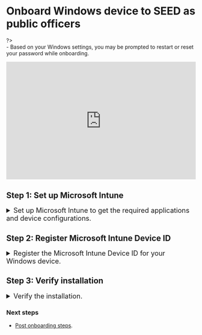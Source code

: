 # Onboard Windows device to SEED as public officers

?> <br>- Based on your Windows settings, you may be prompted to restart or reset your password while onboarding.

<!--
<ifigure>
<iframe title="YouTubeVideoPlayer" src="https://www.youtube.com/embed/Cvb7lppxFqs" height="580" width="1000" frameborder="0" allow="accelerometer; autoplay; encrypted-media; gyroscope; picture-in-picture" allowfullscreen></iframe>
</ifigure>
-->

<div style="position:relative;padding-bottom:56.25%;padding-top:30px;height:0;overflow:hidden;">
<iframe style="position:absolute;top:0;left:0;width:100%;height:100%;" src="https://www.youtube.com/embed/Cvb7lppxFqs" title="YouTube video player" frameborder="0" allow="accelerometer; autoplay; clipboard-write; encrypted-media; gyroscope; picture-in-picture; web-share" allowfullscreen="true"></iframe>
</div>


## Step 1: Set up Microsoft Intune 

<details>
  <summary style="font-size:18px"> Set up Microsoft Intune to get the required applications and device configurations.</summary><br>

1. Click **Start** icon on the taskbar.

2. Go to **Settings** > **Accounts** > **Access work or school** and click **Connect** to add your WOG account.

![access-work-or-school](../images/onboarding-instructions-for-windows/access-work-or-school.png)

3. Authorise your WOG account by entering the verification code displayed for your SG Govt M365 profile on the authenticator app before approving your TechPass login.

![log-in-to-gcc](../images/onboarding-for-macos/log-in-to-gcc.png)

Your account is added and listed as a connection. This account has **Info** and **Disconnect** options as shown below. 

![info-disconnect](../images/onboarding-instructions-for-windows/info-disconnect.png)

4. Select the **Info** option and verify that a similar result to the following is displayed.

![managed-by-sg-govt-m365](../images/onboarding-instructions-for-windows/managed-by-sg-govt-m365.png)


</details>

## Step 2: Register Microsoft Intune Device ID

<details>
  <summary style="font-size:18px">Register the Microsoft Intune Device ID for your Windows device.</summary>

1. Open **PowerShell** and run the following commands:
```
$rootKey = [Microsoft.Win32.RegistryKey]::OpenBaseKey(
    [Microsoft.Win32.RegistryHive]::LocalMachine,
    [Microsoft.Win32.RegistryView]::Registry64
)
$enrollmentsKey = $rootKey.OpenSubKey("Software\Microsoft\Enrollments")
$intune_id = "Intune ID not found"
foreach ($name in $enrollmentsKey.GetSubKeyNames()) {
    $enrollmentIdKey = $enrollmentsKey.OpenSubKey($name)
    if ($enrollmentIdKey.GetValue("ProviderID") -ieq "MS DM Server") {
        $intune_id = $enrollmentIdKey.OpenSubKey("DMClient\MS DM Server").GetValue("EntDMID", "Intune ID not found")
        break
    }
}
Write-Output $intune_id
```
2. Take note of the Intune Device ID that is displayed on the Powershell window.

3. Choose the appropriate method to register your Intune Device ID:

  3a. If you only have a **SE GSIB** device, submit a [support request](https://go.gov.sg/techpass-sr) to register your Intune Device ID and after two hours, check your inbox (organisational email address) to see if you have received the successfully onboarded email. Skip rest of the steps in this section. If you don't receive this email after two hours, submit an [incident request](https://go.gov.sg/techpass-sr).

  3b. If you have a **non-SE GSIB** device,log in to the [TechPass portal](https://portal.techpass.gov.sg/secure/account/profile).

4. On the TechPass portal, at the top right, go to your user name and click **My Account**. Your **Profile** details are displayed. 
5. Click **Onboard device to SEED** and follow the on-screen instructions to submit this Intune Device ID.

  <img src="./images/enter-intune-device-id.png">

  You will receive the following confirmation message.

  <img src="./images/ack-of-intune-device-id.png">

  Your Internet Device record is listed under the **SEED Devices** with the following details:

    - Device name
    - Operating system of the device
    - Serial number
    - Intune Device ID
    - Date and time when the onboarding was trigerred or when the device was successfully onboarded
    - Onboarding status

  ![windows-device-listed-tp-portal](../images/windows-device-listed-tp-portal.png)

6. Ensure the device you are onboarding is connected to the Internet so that Intune is able to install the required software and configurations.

7. Refer to the following table to know about the possible onboarding status and the action required by you.


| Status | Description | Action required |
|---| ---| ---|
| **triggered, waiting for software installation (step 1 of 2)**| Your SEED onboarding has been triggered on the device and is waiting for the software installation to be completed. When the software installation is completed, it approximately takes 30-60 minutes to update the status. | Click the refresh button to update the onboarding status until you see the **onboarded** status.|
| **software installed, waiting for backend onboarding (step 2 of 2)**| Required software has been installed on the device. It approximately takes 30-60 minutes to update this status.  | You may click the refresh button to update the onboarding status until you see the **onboarded** status. |
| **onboarded** | Your SEED onboarding is successful. | Go to step 8 in this section.  |
| **failed(Software installation error occurred while onboarding. Please restart your device and retry the process. Raise a support ticket if the problem persists.)** | Your SEED onboarding failed due to errors in software installation. | 1. Restart the device you are onboarding to SEED and then click **Retry**. on your TechPass portal.<br>
2. If the problem persists, click **Support** to raise a support request. | 
| **failed(unexpected error occurred while onboarding. Please raise a support ticket)** | Your SEED onboarding failed due to some unexpected error .  | Click **Support** to raise a support request.|

8. Check your inbox (organisational email address) to see if you have received the successfully onboarded email.

?> If you don't receive this email after two hours, submit an [incident request](https://go.gov.sg/techpass-sr).


</details>

## Step 3: Verify installation

<details>
  <summary style="font-size:18px">Verify the installation.</summary><br>

1. Go to the Internet Device onboarded to SEED, open **Settings** > **Apps** > **Apps & features**. 
2. Ensure that Cloudflare WARP and Tanium are listed.

![cloudflare](../images/onboarding-instructions-for-windows/cloudflare.png)

![tanium](../images/onboarding-instructions-for-windows/tanium.png)

</details>

### Next steps

- [Post onboarding steps](post-onboarding-instructions/post-onboarding-steps-and-verification).
